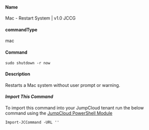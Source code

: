 #### Name

Mac - Restart System | v1.0 JCCG

#### commandType

mac

#### Command

```
sudo shutdown -r now
```

#### Description

Restarts a Mac system without user prompt or warning.

#### *Import This Command*

To import this command into your JumpCloud tenant run the below command using the [JumpCloud PowerShell Module](https://github.com/TheJumpCloud/support/wiki/Installing-the-JumpCloud-PowerShell-Module)

```
Import-JCCommand -URL ''
```
